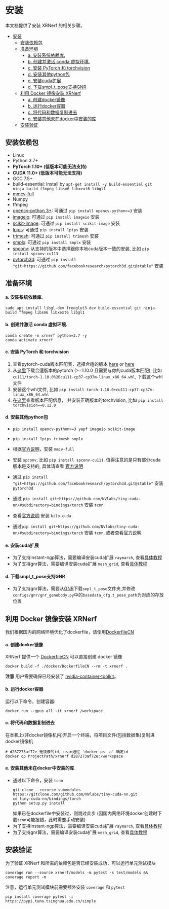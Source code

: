 # 安装

本文档提供了安装 XRNerf 的相关步骤。

<!-- TOC -->

- [安装](#安装)
  - [安装依赖包](#安装依赖包)
  - [准备环境](#准备环境)
      - [a. 安装系统依赖库.](#a-安装系统依赖库)
      - [b. 创建并激活 conda 虚拟环境.](#b-创建并激活-conda-虚拟环境)
      - [c. 安装 PyTorch 和 torchvision](#c-安装-pytorch-和-torchvision)
      - [d. 安装其他python包](#d-安装其他python包)
      - [e. 安装cuda扩展](#e-安装cuda扩展)
      - [d. 下载smpl_t_pose支持GNR](#d-下载smpl_t_pose支持gnr)
  - [利用 Docker 镜像安装 XRNerf](#利用-docker-镜像安装-xrnerf)
      - [a. 创建docker镜像](#a-创建docker镜像)
      - [b. 运行docker容器](#b-运行docker容器)
      - [c. 将代码和数据复制进去](#c-将代码和数据复制进去)
      - [e. 安装其他未在docker中安装的库](#e-安装其他未在docker中安装的库)
  - [安装验证](#安装验证)

<!-- TOC -->

## 安装依赖包

- Linux
- Python 3.7+
- **PyTorch 1.10+ (低版本可能无法支持)** 
- **CUDA 11.0+ (低版本可能无法支持)** 
- GCC 7.5+
- build-essential: Install by `apt-get install -y build-essential git ninja-build ffmpeg libsm6 libxext6 libgl1`
- [mmcv-full](https://github.com/open-mmlab/mmcv)
- Numpy
- ffmpeg
- [opencv-python 3+](https://github.com/dmlc/decord): 可通过 `pip install opencv-python>=3` 安装
- [imageio](https://github.com/dmlc/decord): 可通过 `pip install imageio` 安装
- [scikit-image](https://github.com/dmlc/decord): 可通过 `pip install scikit-image` 安装
- [lpips](https://github.com/richzhang/PerceptualSimilarity): 可通过 `pip install lpips` 安装
- [trimesh](https://github.com/mikedh/trimesh): 可通过 `pip install trimesh` 安装
- [smplx](https://github.com/vchoutas/smplx): 可通过 `pip install smplx` 安装
- [spconv](https://github.com/dmlc/decord): 从支持的版本中选择跟你本地cuda版本一致的安装, 比如 `pip install spconv-cu113`
- [pytorch3d](https://github.com/dmlc/decord): 可通过 `pip install "git+https://github.com/facebookresearch/pytorch3d.git@stable"` 安装



## 准备环境

#### a. 安装系统依赖库.

```shell
sudo apt install libgl-dev freeglut3-dev build-essential git ninja-build ffmpeg libsm6 libxext6 libgl1
```

#### b. 创建并激活 conda 虚拟环境.

```shell
conda create -n xrnerf python=3.7 -y
conda activate xrnerf
```

#### c. 安装 PyTorch 和 torchvision

1. 查看pytorch-cuda版本匹配表，选择合适的版本 [here](https://pytorch.org/get-started/previous-versions/) or [here](https://blog.csdn.net/weixin_42069606/article/details/105198845)
2. 从[这里](https://download.pytorch.org/whl/torch_stable.html)下载合适版本的pytorch (>=1.10.0 且需要与你的cuda版本匹配), 比如 ```cu111/torch-1.10.0%2Bcu111-cp37-cp37m-linux_x86_64.whl```, 下载这个whl文件
3. 安装这个whl文件, 比如 ```pip install torch-1.10.0+cu111-cp37-cp37m-linux_x86_64.whl```
4. 在[这里](https://pypi.org/project/torchvision/)查看版本匹配信息， 并安装正确版本的torchvision, 比如 ```pip install torchvision==0.12.0```

#### d. 安装其他python包
* ```pip install opencv-python>=3 yapf imageio scikit-image```
* ```pip install lpips trimesh smplx```
* 根据[官方说明](https://mmcv.readthedocs.io/en/latest/get_started/installation.html)，安装 ```mmcv-full```
* 安装 ```spconv```, 比如 ```pip install spconv-cu111```. 值得注意的是只有部分cuda版本是支持的, 具体请查看 [官方说明](https://github.com/traveller59/spconv)
* 通过 ```pip install "git+https://github.com/facebookresearch/pytorch3d.git@stable"``` 安装 ```pytorch3d```
* 通过 ```pip install git+https://github.com/NVlabs/tiny-cuda-nn/#subdirectory=bindings/torch``` 安装 ```tcnn``` 
* 查看[官方说明](https://github.com/creiser/kilonerf#option-b-build-cuda-extension-yourself) 安装 ```kilo-cuda```

* 通过```pip install git+https://github.com/NVlabs/tiny-cuda-nn/#subdirectory=bindings/torch``` 安装 ```tcnn```, 或者查看[官方说明](https://github.com/NVlabs/tiny-cuda-nn#pytorch-extension)
  
#### e. 安装cuda扩展
* 为了支持instant-ngp算法，需要编译安装cuda扩展 ```raymarch```, 查看[具体教程](../../extensions/ngp_raymarch/README.md)
* 为了支持gnr算法，需要编译安装cuda扩展 ```mesh_grid```, 查看[具体教程](../../extensions/mesh_grid/README.md)

#### d. 下载smpl_t_pose支持GNR
* 为了支持gnr算法，需要从[GNR](https://github.com/generalizable-neural-performer/gnr)下载```smpl_t_pose```文件夹,并修改```configs/gnr/gnr_genebody.py```中的```basedata_cfg.t_pose_path```为对应的存放位置

## 利用 Docker 镜像安装 XRNerf
我们根据国内的网络环境优化了dockerfile，请使用[DockerfileCN](../../docker/DockerfileCN)

#### a. 创建docker镜像
  XRNerf 提供一个 [DockerfileCN](../../docker/DockerfileCN) 可以直接创建 docker 镜像

  ```shell
  docker build -f ./docker/DockerfileCN --rm -t xrnerf .
  ```

  **注意** 用户需要确保已经安装了 [nvidia-container-toolkit](https://docs.nvidia.com/datacenter/cloud-native/container-toolkit/install-guide.html#docker)。
#### b. 运行docker容器
  运行以下命令，创建容器:
  ```shell
  docker run --gpus all -it xrnerf /workspace
  ```
#### c. 将代码和数据复制进去
  在本机上(非docker镜像机内)开启一个终端，将项目文件(包括数据集)复制进docker镜像机
  ```shell
  # d287273af72e 是镜像的id, usin通过 'docker ps -a' 确定id
  docker cp ProjectPath/xrnerf d287273af72e:/workspace
  ```

#### e. 安装其他未在docker中安装的库

* 通过以下命令，安装 ```tcnn```
    ```shell
    git clone --recurse-submodules https://gitclone.com/github.com/NVlabs/tiny-cuda-nn.git
    cd tiny-cuda-nn/bindings/torch
    python setup.py install
    ```
  如果已在dockerfile中安装过，则跳过此步 (因国内网络环境docker创建时下载```tcnn```可能报错，此时需要手动安装)
* 为了支持instant-ngp算法，需要编译安装cuda扩展 ```raymarch```, 查看[具体教程](../../extensions/ngp_raymarch/README.md)
* 为了支持gnr算法，需要编译安装cuda扩展 ```mesh_grid```, 查看[具体教程](../../extensions/mesh_grid/README.md)

  
## 安装验证

为了验证 XRNerf 和所需的依赖包是否已经安装成功，可以运行单元测试模块

```shell
coverage run --source xrnerf/models -m pytest -s test/models && coverage report -m
```

注意，运行单元测试模块前需要额外安装 ```coverage``` 和 ```pytest``` 
```
pip install coverage pytest -i https://pypi.tuna.tsinghua.edu.cn/simple
```

